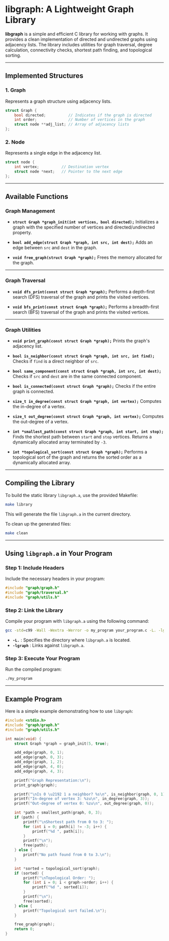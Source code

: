# libgraph: A Lightweight Graph Library

**libgraph** is a simple and efficient C library for working with graphs. It provides a clean implementation of directed and undirected graphs using adjacency lists. The library includes utilities for graph traversal, degree calculation, connectivity checks, shortest path finding, and topological sorting.

---

## **Implemented Structures**

### 1. **Graph**
Represents a graph structure using adjacency lists.

```c
struct Graph {
    bool directed;          // Indicates if the graph is directed
    int order;              // Number of vertices in the graph
    struct node **adj_list; // Array of adjacency lists
};
```

### 2. **Node**
Represents a single edge in the adjacency list.

```c
struct node {
    int vertex;          // Destination vertex
    struct node *next;   // Pointer to the next edge
};
```

---

## **Available Functions**

### **Graph Management**
- **`struct Graph *graph_init(int vertices, bool directed);`**
  Initializes a graph with the specified number of vertices and directed/undirected property.

- **`bool add_edge(struct Graph *graph, int src, int dest);`**
  Adds an edge between `src` and `dest` in the graph.

- **`void free_graph(struct Graph *graph);`**
  Frees the memory allocated for the graph.

---

### **Graph Traversal**
- **`void dfs_print(const struct Graph *graph);`**
  Performs a depth-first search (DFS) traversal of the graph and prints the visited vertices.

- **`void bfs_print(const struct Graph *graph);`**
  Performs a breadth-first search (BFS) traversal of the graph and prints the visited vertices.

---

### **Graph Utilities**
- **`void print_graph(const struct Graph *graph);`**
  Prints the graph's adjacency list.

- **`bool is_neighbor(const struct Graph *graph, int src, int find);`**
  Checks if `find` is a direct neighbor of `src`.

- **`bool same_component(const struct Graph *graph, int src, int dest);`**
  Checks if `src` and `dest` are in the same connected component.

- **`bool is_connected(const struct Graph *graph);`**
  Checks if the entire graph is connected.

- **`size_t in_degree(const struct Graph *graph, int vertex);`**
  Computes the in-degree of a vertex.

- **`size_t out_degree(const struct Graph *graph, int vertex);`**
  Computes the out-degree of a vertex.

- **`int *smallest_path(const struct Graph *graph, int start, int stop);`**
  Finds the shortest path between `start` and `stop` vertices. Returns a dynamically allocated array terminated by `-3`.

- **`int *topological_sort(const struct Graph *graph);`**
  Performs a topological sort of the graph and returns the sorted order as a dynamically allocated array.

---

## **Compiling the Library**

To build the static library `libgraph.a`, use the provided Makefile:

```bash
make library
```

This will generate the file `libgraph.a` in the current directory.

To clean up the generated files:

```bash
make clean
```

---

## **Using `libgraph.a` in Your Program**

### **Step 1: Include Headers**
Include the necessary headers in your program:

```c
#include "graph/graph.h"
#include "graph/traversal.h"
#include "graph/utils.h"
```

### **Step 2: Link the Library**
Compile your program with `libgraph.a` using the following command:

```bash
gcc -std=c99 -Wall -Wextra -Werror -o my_program your_program.c -L. -lgraph
```

- **`-L.`** : Specifies the directory where `libgraph.a` is located.
- **`-lgraph`** : Links against `libgraph.a`.

### **Step 3: Execute Your Program**
Run the compiled program:

```bash
./my_program
```

---

## **Example Program**

Here is a simple example demonstrating how to use `libgraph`:

```c
#include <stdio.h>
#include "graph/graph.h"
#include "graph/utils.h"

int main(void) {
    struct Graph *graph = graph_init(5, true);

    add_edge(graph, 0, 1);
    add_edge(graph, 0, 3);
    add_edge(graph, 1, 2);
    add_edge(graph, 4, 0);
    add_edge(graph, 4, 3);

    printf("Graph Representation:\n");
    print_graph(graph);

    printf("\nIs 0 \u2192 1 a neighbor? %s\n", is_neighbor(graph, 0, 1) ? "Yes" : "No");
    printf("In-degree of vertex 3: %zu\n", in_degree(graph, 3));
    printf("Out-degree of vertex 0: %zu\n", out_degree(graph, 0));

    int *path = smallest_path(graph, 0, 3);
    if (path) {
        printf("\nShortest path from 0 to 3: ");
        for (int i = 0; path[i] != -3; i++) {
            printf("%d ", path[i]);
        }
        printf("\n");
        free(path);
    } else {
        printf("No path found from 0 to 3.\n");
    }

    int *sorted = topological_sort(graph);
    if (sorted) {
        printf("\nTopological Order: ");
        for (int i = 0; i < graph->order; i++) {
            printf("%d ", sorted[i]);
        }
        printf("\n");
        free(sorted);
    } else {
        printf("Topological sort failed.\n");
    }

    free_graph(graph);
    return 0;
}
```

